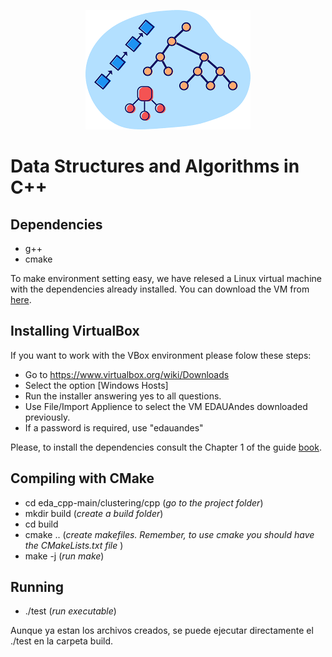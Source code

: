 <!--- #eda_cpp --->

<p align="center">
  <img src="eda.png" />
</p>

# Data Structures and Algorithms in C++

## Dependencies
- g++
- cmake
  
To make environment setting easy, we have relesed a Linux virtual machine with the dependencies already installed. You can download the VM from [here](https://www.dropbox.com/scl/fi/suhnm0ci3pj0xo80a71gm/EDAUAndes.ova?rlkey=9j3wswii81fdtnet3h2zmwpko&dl=0).

## Installing VirtualBox
If you want to work with the VBox environment please folow these steps:
- Go to https://www.virtualbox.org/wiki/Downloads
- Select the option [Windows Hosts]
- Run the installer answering yes to all questions.
- Use File/Import Applience to select the VM EDAUAndes downloaded previously.
- If a password is required, use "edauandes"
  
Please, to install the dependencies consult the Chapter 1 of the guide [book](https://www.dropbox.com/s/v3jeokz580z0amq/EDA_book.pdf).
## Compiling with CMake 
- cd eda_cpp-main/clustering/cpp  (_go to the project folder_)
- mkdir build  (_create a build folder_)
- cd build
- cmake .. (_create makefiles. Remember, to use cmake you should have the CMakeLists.txt file_ )
- make -j  (_run make_)

## Running
- ./test  (_run executable_)

Aunque ya estan los archivos creados, se puede ejecutar directamente el ./test en  la carpeta build.

